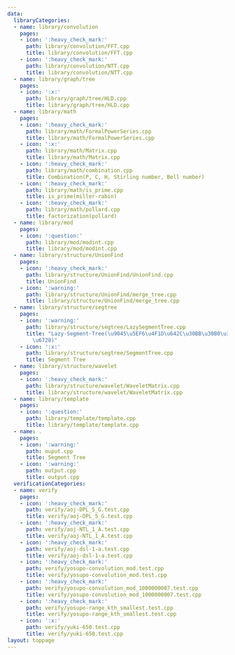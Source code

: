 ```yaml
---
data:
  libraryCategories:
  - name: library/convolution
    pages:
    - icon: ':heavy_check_mark:'
      path: library/convolution/FFT.cpp
      title: library/convolution/FFT.cpp
    - icon: ':heavy_check_mark:'
      path: library/convolution/NTT.cpp
      title: library/convolution/NTT.cpp
  - name: library/graph/tree
    pages:
    - icon: ':x:'
      path: library/graph/tree/HLD.cpp
      title: library/graph/tree/HLD.cpp
  - name: library/math
    pages:
    - icon: ':heavy_check_mark:'
      path: library/math/FormalPowerSeries.cpp
      title: library/math/FormalPowerSeries.cpp
    - icon: ':x:'
      path: library/math/Matrix.cpp
      title: library/math/Matrix.cpp
    - icon: ':heavy_check_mark:'
      path: library/math/combination.cpp
      title: Combination(P, C, H, Stirling number, Bell number)
    - icon: ':heavy_check_mark:'
      path: library/math/is_prime.cpp
      title: is_prime(miller-rabin)
    - icon: ':heavy_check_mark:'
      path: library/math/pollard.cpp
      title: factorization(pollard)
  - name: library/mod
    pages:
    - icon: ':question:'
      path: library/mod/modint.cpp
      title: library/mod/modint.cpp
  - name: library/structure/UnionFind
    pages:
    - icon: ':heavy_check_mark:'
      path: library/structure/UnionFind/UnionFind.cpp
      title: UnionFind
    - icon: ':warning:'
      path: library/structure/UnionFind/merge_tree.cpp
      title: library/structure/UnionFind/merge_tree.cpp
  - name: library/structure/segtree
    pages:
    - icon: ':warning:'
      path: library/structure/segtree/LazySegmentTree.cpp
      title: "Lazy-Segment-Tree(\u9045\u5EF6\u4F1D\u642C\u30BB\u30B0\u30E1\u30F3\u30C8\
        \u6728)"
    - icon: ':x:'
      path: library/structure/segtree/SegmentTree.cpp
      title: Segment Tree
  - name: library/structure/wavelet
    pages:
    - icon: ':heavy_check_mark:'
      path: library/structure/wavelet/WaveletMatrix.cpp
      title: library/structure/wavelet/WaveletMatrix.cpp
  - name: library/template
    pages:
    - icon: ':question:'
      path: library/template/template.cpp
      title: library/template/template.cpp
  - name: .
    pages:
    - icon: ':warning:'
      path: ouput.cpp
      title: Segment Tree
    - icon: ':warning:'
      path: output.cpp
      title: output.cpp
  verificationCategories:
  - name: verify
    pages:
    - icon: ':heavy_check_mark:'
      path: verify/aoj-DPL_5_G.test.cpp
      title: verify/aoj-DPL_5_G.test.cpp
    - icon: ':heavy_check_mark:'
      path: verify/aoj-NTL_1_A.test.cpp
      title: verify/aoj-NTL_1_A.test.cpp
    - icon: ':heavy_check_mark:'
      path: verify/aoj-dsl-1-a.test.cpp
      title: verify/aoj-dsl-1-a.test.cpp
    - icon: ':heavy_check_mark:'
      path: verify/yosupo-convolution_mod.test.cpp
      title: verify/yosupo-convolution_mod.test.cpp
    - icon: ':heavy_check_mark:'
      path: verify/yosupo-convolution_mod_1000000007.test.cpp
      title: verify/yosupo-convolution_mod_1000000007.test.cpp
    - icon: ':heavy_check_mark:'
      path: verify/yosupo-range_kth_smallest.test.cpp
      title: verify/yosupo-range_kth_smallest.test.cpp
    - icon: ':x:'
      path: verify/yuki-650.test.cpp
      title: verify/yuki-650.test.cpp
layout: toppage
---
```

